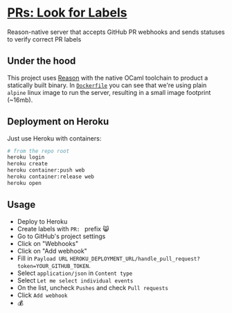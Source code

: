 # [PRs: Look for Labels](https://github.com/Schniz/reason-pr-labels)

Reason-native server that accepts GitHub PR webhooks and sends statuses to verify correct PR labels

## Under the hood

This project uses [Reason](https://reasonml.github.io) with the native OCaml toolchain to product a statically built binary.
In [`Dockerfile`](./Dockerfile) you can see that we're using plain `alpine` linux image to run the server, resulting in a small image footprint (~16mb).

## Deployment on Heroku

Just use Heroku with containers:

```bash
# from the repo root
heroku login
heroku create
heroku container:push web
heroku container:release web
heroku open
```

## Usage

* Deploy to Heroku
* Create labels with `PR: ` prefix :smile_cat:
* Go to GitHub's project settings
* Click on "Webhooks"
* Click on "Add webhook"
* Fill in `Payload URL` `HEROKU_DEPLOYMENT_URL/handle_pull_request?token=YOUR_GITHUB_TOKEN`.
* Select `application/json` in `Content type`
* Select `Let me select individual events`
* On the list, uncheck `Pushes` and check `Pull requests`
* Click `Add webhook`
* :moneybag:
